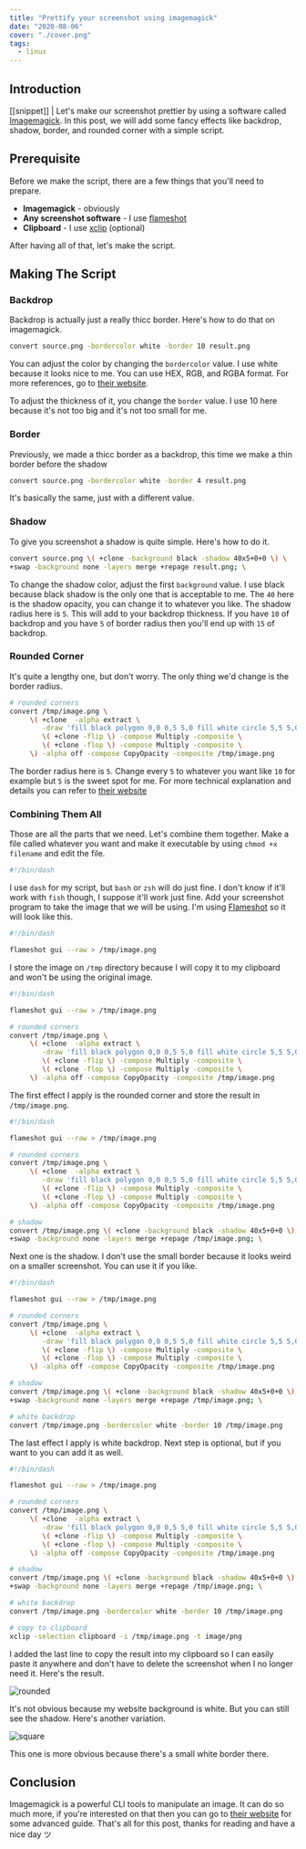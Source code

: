 ```yaml
---
title: "Prettify your screenshot using imagemagick"
date: "2020-08-06"
cover: "./cover.png"
tags:
  - linux
---
```


## Introduction
[[snippet]]
| Let's make our screenshot prettier by using a software called [Imagemagick](https://imagemagick.org). In this post, we will add some fancy effects like backdrop, shadow, border, and rounded corner with a simple script.

## Prerequisite
Before we make the script, there are a few things that you'll need to prepare.

- **Imagemagick** - obviously
- **Any screenshot software** - I use [flameshot](https://flameshot.js.org/)
- **Clipboard** - I use [xclip](https://github.com/astrand/xclip) (optional)

After having all of that, let's make the script.

## Making The Script
### Backdrop
Backdrop is actually just a really thicc border. Here's how to do that on imagemagick.

```bash
convert source.png -bordercolor white -border 10 result.png
```

You can adjust the color by changing the `bordercolor` value. I use white because it looks nice to me. You can use HEX, RGB, and RGBA format. For more references, go to [their website](https://imagemagick.org/script/color.php).

To adjust the thickness of it, you change the `border` value. I use 10 here because it's not too big and it's not too small for me.

### Border
Previously, we made a thicc border as a backdrop, this time we make a thin border before the shadow

``` bash
convert source.png -bordercolor white -border 4 result.png
```

It's basically the same, just with a different value.

### Shadow
To give you screenshot a shadow is quite simple. Here's how to do it.

```bash
convert source.png \( +clone -background black -shadow 40x5+0+0 \) \
+swap -background none -layers merge +repage result.png; \
```

To change the shadow color, adjust the first `background` value. I use black because black shadow is the only one that is acceptable to me. The `40` here is the shadow opacity, you can change it to whatever you like. The shadow radius here is `5`. This will add to your backdrop thickness. If you have `10` of backdrop and you have `5` of border radius then you'll end up with `15` of backdrop.

### Rounded Corner
It's quite a lengthy one, but don't worry. The only thing we'd change is the border radius.

```bash
# rounded corners
convert /tmp/image.png \
     \( +clone  -alpha extract \
        -draw 'fill black polygon 0,0 0,5 5,0 fill white circle 5,5 5,0' \
        \( +clone -flip \) -compose Multiply -composite \
        \( +clone -flop \) -compose Multiply -composite \
     \) -alpha off -compose CopyOpacity -composite /tmp/image.png
```

The border radius here is `5`. Change every `5` to whatever you want like `10` for example but `5` is the sweet spot for me. For more technical explanation and details you can refer to [their website](http://www.imagemagick.org/Usage/thumbnails/#rounded)

### Combining Them All
Those are all the parts that we need. Let's combine them together. Make a file called whatever you want and make it executable by using `chmod +x filename` and edit the file.

```bash
#!/bin/dash
```

I use `dash` for my script, but `bash` or `zsh` will do just fine. I don't know if it'll work with `fish` though, I suppose it'll work just fine. Add your screenshot program to take the image that we will be using. I'm using [Flameshot](https://flameshot.js.org/) so it will look like this.

```bash
#!/bin/dash

flameshot gui --raw > /tmp/image.png
```

I store the image on `/tmp` directory because I will copy it to my clipboard and won't be using the original image.

```bash
#!/bin/dash

flameshot gui --raw > /tmp/image.png

# rounded corners
convert /tmp/image.png \
     \( +clone  -alpha extract \
        -draw 'fill black polygon 0,0 0,5 5,0 fill white circle 5,5 5,0' \
        \( +clone -flip \) -compose Multiply -composite \
        \( +clone -flop \) -compose Multiply -composite \
     \) -alpha off -compose CopyOpacity -composite /tmp/image.png
```

The first effect I apply is the rounded corner and store the result in `/tmp/image.png`.

```bash
#!/bin/dash

flameshot gui --raw > /tmp/image.png

# rounded corners
convert /tmp/image.png \
     \( +clone  -alpha extract \
        -draw 'fill black polygon 0,0 0,5 5,0 fill white circle 5,5 5,0' \
        \( +clone -flip \) -compose Multiply -composite \
        \( +clone -flop \) -compose Multiply -composite \
     \) -alpha off -compose CopyOpacity -composite /tmp/image.png

# shadow
convert /tmp/image.png \( +clone -background black -shadow 40x5+0+0 \) \
+swap -background none -layers merge +repage /tmp/image.png; \
```

Next one is the shadow. I don't use the small border because it looks weird on a smaller screenshot. You can use it if you like.

```bash
#!/bin/dash

flameshot gui --raw > /tmp/image.png

# rounded corners
convert /tmp/image.png \
     \( +clone  -alpha extract \
        -draw 'fill black polygon 0,0 0,5 5,0 fill white circle 5,5 5,0' \
        \( +clone -flip \) -compose Multiply -composite \
        \( +clone -flop \) -compose Multiply -composite \
     \) -alpha off -compose CopyOpacity -composite /tmp/image.png

# shadow
convert /tmp/image.png \( +clone -background black -shadow 40x5+0+0 \) \
+swap -background none -layers merge +repage /tmp/image.png; \

# white backdrop
convert /tmp/image.png -bordercolor white -border 10 /tmp/image.png
```

The last effect I apply is white backdrop. Next step is optional, but if you want to you can add it as well.

```bash
#!/bin/dash

flameshot gui --raw > /tmp/image.png

# rounded corners
convert /tmp/image.png \
     \( +clone  -alpha extract \
        -draw 'fill black polygon 0,0 0,5 5,0 fill white circle 5,5 5,0' \
        \( +clone -flip \) -compose Multiply -composite \
        \( +clone -flop \) -compose Multiply -composite \
     \) -alpha off -compose CopyOpacity -composite /tmp/image.png

# shadow
convert /tmp/image.png \( +clone -background black -shadow 40x5+0+0 \) \
+swap -background none -layers merge +repage /tmp/image.png; \

# white backdrop
convert /tmp/image.png -bordercolor white -border 10 /tmp/image.png

# copy to clipboard
xclip -selection clipboard -i /tmp/image.png -t image/png
```

I added the last line to copy the result into my clipboard so I can easily paste it anywhere and don't have to delete the screenshot when I no longer need it. Here's the result.

![rounded](https://res.cloudinary.com/irrellia/image/upload/v1597111206/imagemagick/demo_v7n6wd.png)

It's not obvious because my website background is white. But you can still see the shadow. Here's another variation.

![square](https://res.cloudinary.com/irrellia/image/upload/v1597111205/imagemagick/demo2_escdkn.png)

This one is more obvious because there's a small white border there.

## Conclusion
Imagemagick is a powerful CLI tools to manipulate an image. It can do so much more, if you're interested on that then you can go to [their website](https://www.imagemagick.org/) for some advanced guide. That's all for this post, thanks for reading and have a nice day ツ
